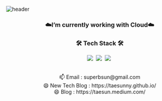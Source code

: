 ![header](https://capsule-render.vercel.app/api?type=soft&color=auto&height=150&section=header&text=Taesun%20Lee&fontSize=70&animation=twinkling)

<h3 align="center">☁️I’m currently working with Cloud☁️</h3>

<h3 align="center">🛠 Tech Stack 🛠</h3>
<p align="center">
  <img src="https://img.shields.io/badge/Java-007396?style=flat-square&logo=Java&logoColor=white"/></a>&nbsp
  <img src="https://img.shields.io/badge/Go-11B48A?style=flat-square&logo=Go&logoColor=white"/></a>&nbsp 
  <img src="https://img.shields.io/badge/SpringBoot-6DB33F?style=flat-square&logo=Spring&logoColor=white"/></a>&nbsp 
</p>

<p align="center">
<br>📫 Email : superbsun@gmail.com
<br>😄 New Tech Blog : https://taesunny.github.io/
<br>😄 Blog : https://taesun.medium.com/
</p>
